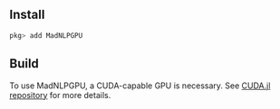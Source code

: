 ## Install

```julia
pkg> add MadNLPGPU
```

## Build

To use MadNLPGPU, a CUDA-capable GPU is necessary.
See [CUDA.jl repository](https://github.com/JuliaGPU/CUDA.jl) for more details.
